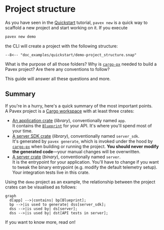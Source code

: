 # Project structure

As you have seen in the [Quickstart](/getting_started/quickstart/index.md) tutorial,
`pavex new` is a quick way to scaffold a new project and start working on it.
If you execute

```bash
pavex new demo
```

the CLI will create a project with the following structure:

```text
--8<-- "doc_examples/quickstart/demo-project_structure.snap"
```

What is the purpose of all those folders? Why is [`cargo-px`][cargo-px] needed to build a Pavex project?
Are there any conventions to follow?

This guide will answer all these questions and more.

## Summary

If you're in a hurry, here's a quick summary of the most important points.\
A Pavex project is a [Cargo workspace](https://doc.rust-lang.org/cargo/reference/workspaces.html)
with at least three crates:

- [An application crate](app.md) (_library_), conventionally named `app`.\
  It contains the [`Blueprint`][Blueprint] for your API. It's where you'll spend most of your time.
- [A server SDK crate](server_sdk.md) (_library_), conventionally named `server_sdk`.\
  It's generated by `pavex generate`, which is invoked under the hood by [`cargo-px`][cargo-px] when building or running the project.
  **You should never modify the generated code**—your manual changes will be overwritten.
- [A server crate](server.md) (_binary_), conventionally named `server`.\
  It is the entrypoint for your application.
  You'll have to change if you want to tweak the binary entrypoint (e.g. modify the default telemetry setup).
  Your integration tests live in this crate.

Using the `demo` project as an example, the relationship between the project crates can be visualised as follows:

```mermaid
graph 
  d[app] -->|contains| bp[Blueprint];
  bp -->|is used to generate| dss[server_sdk];
  dss -->|is used by| ds[server];
  dss -->|is used by| dst[API tests in server];
```

If you want to know more, read on!

[Blueprint]: /api_reference/pavex/blueprint/struct.Blueprint.html
[cargo-px]: https://github.com/LukeMathWalker/cargo-px
